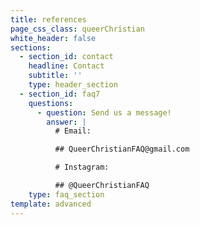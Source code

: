 ```yaml
---
title: references
page_css_class: queerChristian
white_header: false
sections:
  - section_id: contact
    headline: Contact
    subtitle: ''
    type: header_section
  - section_id: faq7
    questions:
      - question: Send us a message!
        answer: |
          # Email:

          ## QueerChristianFAQ@gmail.com

          # Instagram:

          ## @QueerChristianFAQ
    type: faq_section
template: advanced
---
```

